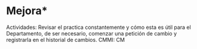 # Mejora*

Actividades: Revisar el practica constantemente y cómo esta es útil para el Departamento, de ser necesario, comenzar una petición de cambio y registrarla en el historial de cambios.
CMMI: CM